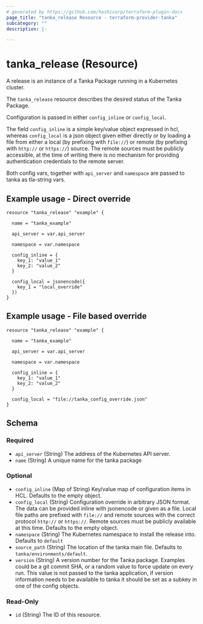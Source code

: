 ```yaml
---
# generated by https://github.com/hashicorp/terraform-plugin-docs
page_title: "tanka_release Resource - terraform-provider-tanka"
subcategory: ""
description: |-

---
```


# tanka_release (Resource)

A release is an instance of a Tanka Package running in a Kubernetes cluster.

The `tanka_release` resource describes the desired status of the Tanka Package.

Configuration is passed in either `config_inline` or `config_local`.

The field `config_inline` is a simple key/value object expressed in hcl, whereas `config_local` is a json object given either directly or by loading a file from either a local (by prefixing with `file://`) or remote (by prefixing with `http://` or `https://`) source. The remote sources must be publicly accessible, at the time of writing there is no mechanism for providing authentication credentials to the remote server.

Both config vars, together with `api_server` and `namespace` are passed to tanka as tla-string vars.

## Example usage - Direct override

```hcl
resource "tanka_release" "example" {

  name = "tanka_example"

  api_server = var.api_server

  namespace = var.namespace

  config_inline = {
    key_1: "value_1"
    key_2: "value_2"
  }

  config_local = jsonencode({
    key_1 = "local_override"
  })
}
```

## Example usage - File based override

```hcl
resource "tanka_release" "example" {

  name = "tanka_example"

  api_server = var.api_server

  namespace = var.namespace

  config_inline = {
    key_1: "value_1"
    key_2: "value_2"
  }

  config_local = "file://tanka_config_override.json"
}
```

<!-- schema generated by tfplugindocs -->
## Schema

### Required

- `api_server` (String) The address of the Kubernetes API server.
- `name` (String) A unique name for the tanka package

### Optional

- `config_inline` (Map of String) Key/value map of configuration items in HCL. Defaults to the empty object.
- `config_local` (String) Configuration override in arbitrary JSON format. The data can be provided inline with jsonencode or given as a file. Local file paths are prefixed with `file://` and remote sources with the correct protocol `http://` or `https://`. Remote sources must be publicly available at this time. Defaults to the empty object.
- `namespace` (String) The Kubernetes namespace to install the release into. Defaults to `default`
- `source_path` (String) The location of the tanka main file. Defaults to `tanka/environments/default`.
- `version` (String) A version number for the Tanka package. Examples could be a git commit SHA, or a random value to force update on every run. This value is not passed to the tanka application, if version information needs to be available to tanka it should be set as a subkey in one of the config objects.

### Read-Only

- `id` (String) The ID of this resource.
